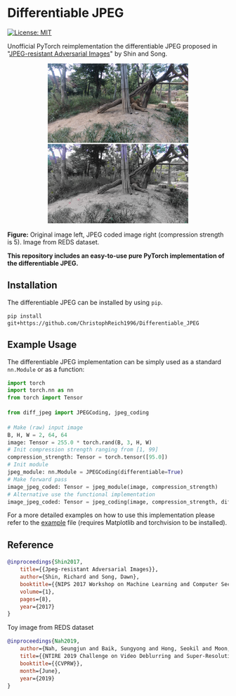 # Differentiable JPEG

[![License: MIT](https://img.shields.io/badge/License-MIT-yellow.svg)](https://github.com/ChristophReich1996/Differentiable_JPEG/blob/main/LICENSE)

Unofficial PyTorch reimplementation the differentiable JPEG proposed
in "[JPEG-resistant Adversarial Images](https://machine-learning-and-security.github.io/papers/mlsec17_paper_54.pdf)" by
Shin and Song.

<p align="center">
    <img src="test_images/00000000.png"  alt="1" width = 320px height = 180px >
    <img src="test_images/00000000_jpeg.png"  alt="1" width = 320px height = 180px >
</p>

**Figure:** Original image left, JPEG coded image right (compression strength is 5). Image from REDS dataset.

**This repository includes an easy-to-use pure PyTorch implementation of the differentiable JPEG.**

## Installation

The differentiable JPEG can be installed by using `pip`.

````shell script
pip install git+https://github.com/ChristophReich1996/Differentiable_JPEG
````

## Example Usage

The differentiable JPEG implementation can be simply used as a standard `nn.Module` or as a function:

````python
import torch
import torch.nn as nn
from torch import Tensor

from diff_jpeg import JPEGCoding, jpeg_coding

# Make (raw) input image
B, H, W = 2, 64, 64
image: Tensor = 255.0 * torch.rand(B, 3, H, W)
# Init compression strength ranging from [1, 99]
compression_strength: Tensor = torch.tensor([95.0])
# Init module
jpeg_module: nn.Module = JPEGCoding(differentiable=True)
# Make forward pass
image_jpeg_coded: Tensor = jpeg_module(image, compression_strength)
# Alternative use the functional implementation
image_jpeg_coded: Tensor = jpeg_coding(image, compression_strength, differentiable=True)
````

For a more detailed examples on how to use this implementation please refer to the [example](example.py) file (requires
Matplotlib and torchvision to be installed).

## Reference

````bibtex
@inproceedings{Shin2017,
    title={{Jpeg-resistant Adversarial Images}},
    author={Shin, Richard and Song, Dawn},
    booktitle={{NIPS 2017 Workshop on Machine Learning and Computer Security}},
    volume={1},
    pages={8},
    year={2017}
}
````

Toy image from REDS dataset

````bibtex
@inproceedings{Nah2019,
    author={Nah, Seungjun and Baik, Sungyong and Hong, Seokil and Moon, Gyeongsik and Son, Sanghyun and Timofte, Radu and Lee, Kyoung Mu},
    title={{NTIRE 2019 Challenge on Video Deblurring and Super-Resolution: Dataset and Study}},
    booktitle={{CVPRW}},
    month={June},
    year={2019}
}
````
